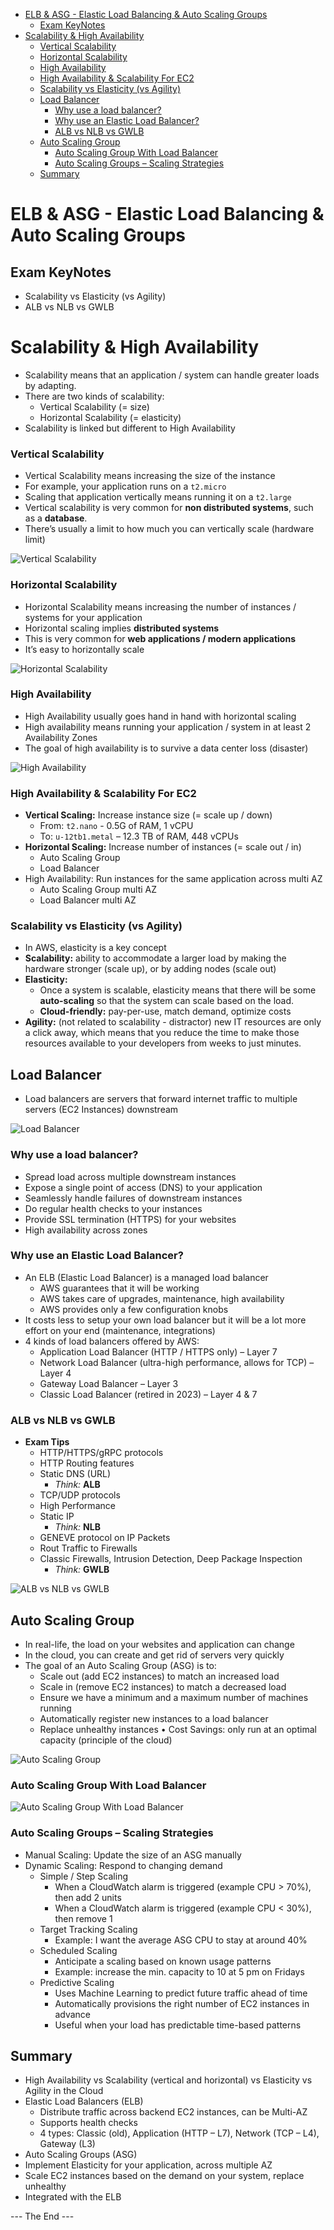 - [ELB \& ASG - Elastic Load Balancing \& Auto Scaling Groups](#elb--asg---elastic-load-balancing--auto-scaling-groups)
  - [Exam KeyNotes](#exam-keynotes)
- [Scalability \& High Availability](#scalability--high-availability)
  - [Vertical Scalability](#vertical-scalability)
  - [Horizontal Scalability](#horizontal-scalability)
  - [High Availability](#high-availability)
  - [High Availability \& Scalability For EC2](#high-availability--scalability-for-ec2)
  - [Scalability vs Elasticity (vs Agility)](#scalability-vs-elasticity-vs-agility)
  - [Load Balancer](#load-balancer)
    - [Why use a load balancer?](#why-use-a-load-balancer)
    - [Why use an Elastic Load Balancer?](#why-use-an-elastic-load-balancer)
    - [ALB vs NLB vs GWLB](#alb-vs-nlb-vs-gwlb)
  - [Auto Scaling Group](#auto-scaling-group)
    - [Auto Scaling Group With Load Balancer](#auto-scaling-group-with-load-balancer)
    - [Auto Scaling Groups – Scaling Strategies](#auto-scaling-groups--scaling-strategies)
  - [Summary](#summary)

# ELB & ASG - Elastic Load Balancing & Auto Scaling Groups

## Exam KeyNotes

- Scalability vs Elasticity (vs Agility)
- ALB vs NLB vs GWLB

# Scalability & High Availability

- Scalability means that an application / system can handle greater loads by adapting.
- There are two kinds of scalability:
  - Vertical Scalability (= size)
  - Horizontal Scalability (= elasticity)
- Scalability is linked but different to High Availability

### Vertical Scalability

- Vertical Scalability means increasing the size of the instance
- For example, your application runs on a `t2.micro`
- Scaling that application vertically means running it on a `t2.large`
- Vertical scalability is very common for **non distributed systems**, such as a **database**.
- There’s usually a limit to how much you can vertically scale (hardware limit)

![Vertical Scalability](photo/vertical-scalability.png)

### Horizontal Scalability

- Horizontal Scalability means increasing the number of instances / systems for your application
- Horizontal scaling implies **distributed systems**
- This is very common for **web applications / modern applications**
- It’s easy to horizontally scale

![Horizontal Scalability](photo/horizontal-scalability.png)

### High Availability

- High Availability usually goes hand in hand with horizontal scaling
- High availability means running your application / system in at least 2 Availability Zones
- The goal of high availability is to survive a data center loss (disaster)

![High Availability](photo/high-availability.png)

### High Availability & Scalability For EC2

- **Vertical Scaling:** Increase instance size (= scale up / down)
  - From: `t2.nano` - 0.5G of RAM, 1 vCPU
  - To: `u-12tb1.metal` – 12.3 TB of RAM, 448 vCPUs
- **Horizontal Scaling:** Increase number of instances (= scale out / in)
  - Auto Scaling Group
  - Load Balancer
- High Availability: Run instances for the same application across multi AZ
  - Auto Scaling Group multi AZ
  - Load Balancer multi AZ

### Scalability vs Elasticity (vs Agility)

- In AWS, elasticity is a key concept
- **Scalability:** ability to accommodate a larger load by making the hardware stronger (scale up), or by adding nodes (scale out)
- **Elasticity:**
  - Once a system is scalable, elasticity means that there will be some **auto-scaling** so that the system can scale based on the load.
  - **Cloud-friendly:** pay-per-use, match demand, optimize costs
- **Agility:** (not related to scalability - distractor) new IT resources are only a click away, which means that you reduce the time to make those resources available to your developers from weeks to just minutes.

## Load Balancer

- Load balancers are servers that forward internet traffic to multiple servers (EC2 Instances) downstream

![Load Balancer](photo/load-balancer.png)

### Why use a load balancer?

- Spread load across multiple downstream instances
- Expose a single point of access (DNS) to your application
- Seamlessly handle failures of downstream instances
- Do regular health checks to your instances
- Provide SSL termination (HTTPS) for your websites
- High availability across zones

### Why use an Elastic Load Balancer?

- An ELB (Elastic Load Balancer) is a managed load balancer
  - AWS guarantees that it will be working
  - AWS takes care of upgrades, maintenance, high availability
  - AWS provides only a few configuration knobs
- It costs less to setup your own load balancer but it will be a lot more effort on your end (maintenance, integrations)
- 4 kinds of load balancers offered by AWS:
  - Application Load Balancer (HTTP / HTTPS only) – Layer 7
  - Network Load Balancer (ultra-high performance, allows for TCP) – Layer 4
  - Gateway Load Balancer – Layer 3
  - Classic Load Balancer (retired in 2023) – Layer 4 & 7

### ALB vs NLB vs GWLB

- **Exam Tips**
  - HTTP/HTTPS/gRPC protocols
  - HTTP Routing features
  - Static DNS (URL)
    - _Think:_ **ALB**
  - TCP/UDP protocols
  - High Performance
  - Static IP
    - _Think:_ **NLB**
  - GENEVE protocol on IP Packets
  - Rout Traffic to Firewalls
  - Classic Firewalls, Intrusion Detection, Deep Package Inspection
    - _Think:_ **GWLB**

![ALB vs NLB vs GWLB](photo/alb-vs-nlb-vs-gwlb.png)

## Auto Scaling Group

- In real-life, the load on your websites and application can change
- In the cloud, you can create and get rid of servers very quickly
- The goal of an Auto Scaling Group (ASG) is to:
  - Scale out (add EC2 instances) to match an increased load
  - Scale in (remove EC2 instances) to match a decreased load
  - Ensure we have a minimum and a maximum number of machines running
  - Automatically register new instances to a load balancer
  - Replace unhealthy instances
    • Cost Savings: only run at an optimal capacity (principle of the cloud)

![Auto Scaling Group](photo/auto-scaling-group.png)

### Auto Scaling Group With Load Balancer

![Auto Scaling Group With Load Balancer](photo/auto-scaling-group-with-load-balancer.png)

### Auto Scaling Groups – Scaling Strategies

- Manual Scaling: Update the size of an ASG manually
- Dynamic Scaling: Respond to changing demand
  - Simple / Step Scaling
    - When a CloudWatch alarm is triggered (example CPU > 70%), then add 2 units
    - When a CloudWatch alarm is triggered (example CPU < 30%), then remove 1
  - Target Tracking Scaling
    - Example: I want the average ASG CPU to stay at around 40%
  - Scheduled Scaling
    - Anticipate a scaling based on known usage patterns
    - Example: increase the min. capacity to 10 at 5 pm on Fridays
  - Predictive Scaling
    - Uses Machine Learning to predict future traffic ahead of time
    - Automatically provisions the right number of EC2 instances in advance
    - Useful when your load has predictable time-based patterns

## Summary

- High Availability vs Scalability (vertical and horizontal) vs Elasticity vs Agility in the Cloud
- Elastic Load Balancers (ELB)
  - Distribute traffic across backend EC2 instances, can be Multi-AZ
  - Supports health checks
  - 4 types: Classic (old), Application (HTTP – L7), Network (TCP – L4), Gateway (L3)
- Auto Scaling Groups (ASG)
- Implement Elasticity for your application, across multiple AZ
- Scale EC2 instances based on the demand on your system, replace unhealthy
- Integrated with the ELB

--- The End ---
